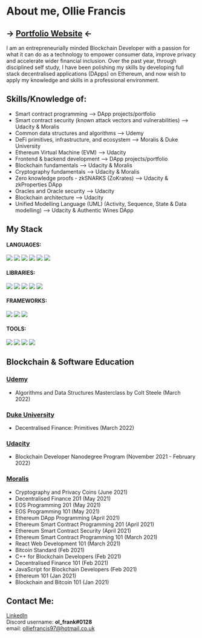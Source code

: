 # About me, Ollie Francis
## -> [Portfolio Website](https://olfrank.github.io/myWebsiteV2/) <-

I am an entrepreneurially minded Blockchain Developer with a passion for what it can do as a technology to empower consumer data, improve privacy and accelerate wider financial inclusion. Over the past year, through disciplined self study, I have been polishing my skills by developing full stack decentralised applications (DApps) on Ethereum, and now wish to apply my knowledge and skills in a professional environment.

## Skills/Knowledge of:
- Smart contract programming  -->  DApp projects/portfolio
- Smart contract security (known attack vectors and vulnerabilities)  -->   Udacity & Moralis
- Common data structures and algorithms  -->  Udemy
- DeFi primitives, infrastructure, and ecosystem  -->  Moralis & Duke University
- Ethereum Virtual Machine (EVM)  -->  Udacity
- Frontend & backend development  -->  DApp projects/portfolio
- Blockchain fundamentals  -->  Udacity & Moralis
- Cryptography fundamentals  -->  Udacity & Moralis
- Zero knowledge proofs - zkSNARKS (ZoKrates)  -->  Udacity & zkProperties DApp
- Oracles and Oracle security  -->  Udacity 
- Blockchain architecture  -->  Udacity 
- Unified Modelling Language (UML) (Activity, Sequence, State & Data modelling)  -->  Udacity & Authentic Wines DApp

## My Stack
#### LANGUAGES: 
<img src = "https://img.shields.io/badge/-Solidity-363636?style=for-the-badge&logo=Solidity&logoColor=white"/> <img src = "https://img.shields.io/badge/JavaScript-F7DF1E?style=for-the-badge&logo=javascript&logoColor=black" />  <img src = "https://img.shields.io/badge/-TypeScript-3178C6?style=for-the-badge&logo=typescript&logoColor=white"/>  <img src = "https://img.shields.io/badge/-Node.js-339933?style=for-the-badge&logo=Node.js&logoColor=white"/>  <img src = "https://img.shields.io/badge/-HTML-CB3837?style=for-the-badge&logo=HTML5&logoColor=white"/> <img src = "https://img.shields.io/badge/-CSS-1572B6?style=for-the-badge&logo=CSS3&logoColor=white"/>

#### LIBRARIES:
<img src="https://img.shields.io/badge/-React.js-61DAFB?style=for-the-badge&logo=react&logoColor=white"/> <img src = "https://img.shields.io/badge/-Web3.js-F16822?style=for-the-badge&logo=Web3.js&logoColor=white"/> <img src = "https://img.shields.io/badge/-Ethers.js-008BCB?style=for-the-badge"/>
<img src="https://img.shields.io/badge/-jQuery-0769AD?style=for-the-badge&logo=jQuery"/> <img src = "https://img.shields.io/badge/-Express.js-000000?style=for-the-badge&logo=Express&logoColor=white"/>

#### FRAMEWORKS:
<img src = "https://img.shields.io/badge/-Hardhat-FECC00?style=for-the-badge"/>  <img src = "https://img.shields.io/badge/-Truffle-5e464d?style=for-the-badge"/> <img src = "https://img.shields.io/badge/-OpenZeppelin-0097C2?style=for-the-badge"/>

#### TOOLS:
<img src ="https://img.shields.io/badge/-IPFS-65C2CB?style=for-the-badge&logo=IPFS&logoColor=black"/>  <img src = "https://img.shields.io/badge/-Docker-2496ED?style=for-the-badge&logo=Docker&logoColor=white"/>  <img src = "https://img.shields.io/badge/-Ganache-e4a663?style=for-the-badge"/>  <img src = "https://img.shields.io/badge/-Remix_IDE-a2a3bd?style=for-the-badge"/>  

## Blockchain & Software Education
### [Udemy](https://www.udemy.com/)
- Algorithms and Data Structures Masterclass by Colt Steele (March 2022)
### [Duke University](https://www.coursera.org/specializations/decentralized-finance-duke?)
- Decentralised Finance: Primitives (March 2022)
### [Udacity](https://www.udacity.com/)
- Blockchain Developer Nanodegree Program (November 2021 - February 2022)
### [Moralis](https://academy.moralis.io/)
- Cryptography and Privacy Coins (June 2021)
-	Decentralised Finance 201 (May 2021)
-	EOS Programming 201 (May 2021) 
-	EOS Programming 101 (May 2021) 
-	Ethereum DApp Programming (April 2021)       
-	Ethereum Smart Contract Programming 201 (April 2021)
-	Ethereum Smart Contract Security (April 2021)
-	Ethereum Smart Contract Programming 101 (March 2021)
-	React Web Development 101 (March 2021)
-	Bitcoin Standard (Feb 2021)
-	C++ for Blockchain Developers (Feb 2021)
-	Decentralised Finance 101 (Feb 2021)
-	JavaScript for Blockchain Developers (Feb 2021)
-	Ethereum 101 (Jan 2021)
-	Blockchain and Bitcoin 101 (Jan 2021)

## Contact Me:
[LinkedIn](https://www.linkedin.com/in/ollie--francis/) 
<br>
Discord username: <strong>ol_frank#0128</strong>
<br>
email: olliefrancis97@hotmail.co.uk
